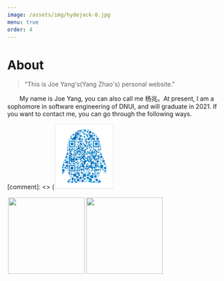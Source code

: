```yaml
---
image: /assets/img/hydejack-8.jpg
menu: true
order: 4
---
```


# About
> "This is Joe Yang's(Yang Zhao's) personal website."


&emsp;&emsp;My name is Joe Yang, you can also call me 杨兆。At present, I am a sophomore in software engineering of DNUI, and will graduate in 2021. If you want to contact me, you can go through the following ways. 

[comment]: <> (![QQ](/assets/icons/QQ.png)

<div style="float:left;border:solid 1px 000;margin:2px;"><img src="../assets/icons/QQ.png"      width="175" height="175" ></div>
<div style="float:left;border:solid 1px 000;margin:2px;"><img src="../assets/icons/wechat.png"  width="175" height="175" ></div>





